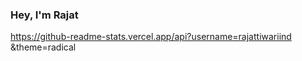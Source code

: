 ### Hey, I'm Rajat

<!--
**rajattiwariind/rajattiwariind** is a ✨ _special_ ✨ repository because its `README.md` (this file) appears on your GitHub profile.

I am a student and i like to code.

- 🔭 I’m currently working on ...
- 🌱 I’m currently learning java
- 👯 I’m looking to collaborate on ...
- 🤔 I’m looking for help with ...
- 💬 Ask me about ...
- 📫 How to reach me: ✉️ Email
- 😄 Pronouns: ...
- ⚡ Fun fact: ...
-->
https://github-readme-stats.vercel.app/api?username=rajattiwariind &theme=radical

